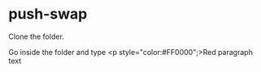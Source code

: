 # push-swap

Clone the folder.

Go inside the folder and type <p style="color:#FF0000";>Red paragraph text</p>
